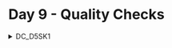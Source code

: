 # Day 9 - Quality Checks

<details>
  <summary>DC_D5SK1</summary>
  
  - **Lecture - Report Timing**
    **Generating Timing Reports**
    ```tcl
    report_timing-from DFF_A/clk
    report_timing -from DFF_A/clk -to DFF_C/d
    report_timing -fall_from DFF_A/clk
    report_timing -rise_from DFF_B/clk
    report_timing -delay_type min -to DFF_C/d
    report_timing -delay_type min -through INV/a
    report_timing -delay_type max -through AND/b
    report_timing -rise_from DFF_B/clk -delay_type max -nets -cap -trans -sig 4
    ```

    **Timing Paths**
  - **Lab - Report Timing**

  `report timing -sig 4 -nosplit -trans -cap -nets - inp > tl.rpt`
  <img width="594" alt="Screenshot 2024-10-30 at 8 17 50 AM" src="https://github.com/user-attachments/assets/7d5300b4-b032-48c6-9104-5c9f880b8eca">

  `report_timing -sig 4 -nosplit -trans -cap -nets -inp -from IN_A > t1. rpt`
  <img width="594" alt="Screenshot 2024-10-30 at 8 18 26 AM" src="https://github.com/user-attachments/assets/b3d142bf-4e9a-424c-a28f-026424dfa5cd">

  `report_timing - rise_from IN_A -sig 4 -trans -cap -nets - inp > t2. rpt`
  <img width="597" alt="Screenshot 2024-10-30 at 8 18 58 AM" src="https://github.com/user-attachments/assets/1607fcd9-8a02-417e-8af3-1aeafffaab8f">

  `report_timing -delay min -from IN_A1`
  <img width="529" alt="Screenshot 2024-10-30 at 8 20 06 AM" src="https://github.com/user-attachments/assets/7d5e2261-ad7b-4a3f-bc68-114e13eda2d3">

  `report_timing - thr U15/Y`
  <img width="533" alt="Screenshot 2024-10-30 at 8 26 15 AM" src="https://github.com/user-attachments/assets/88486d96-8cbb-4e18-a00f-47073f3766d6">

</details>
